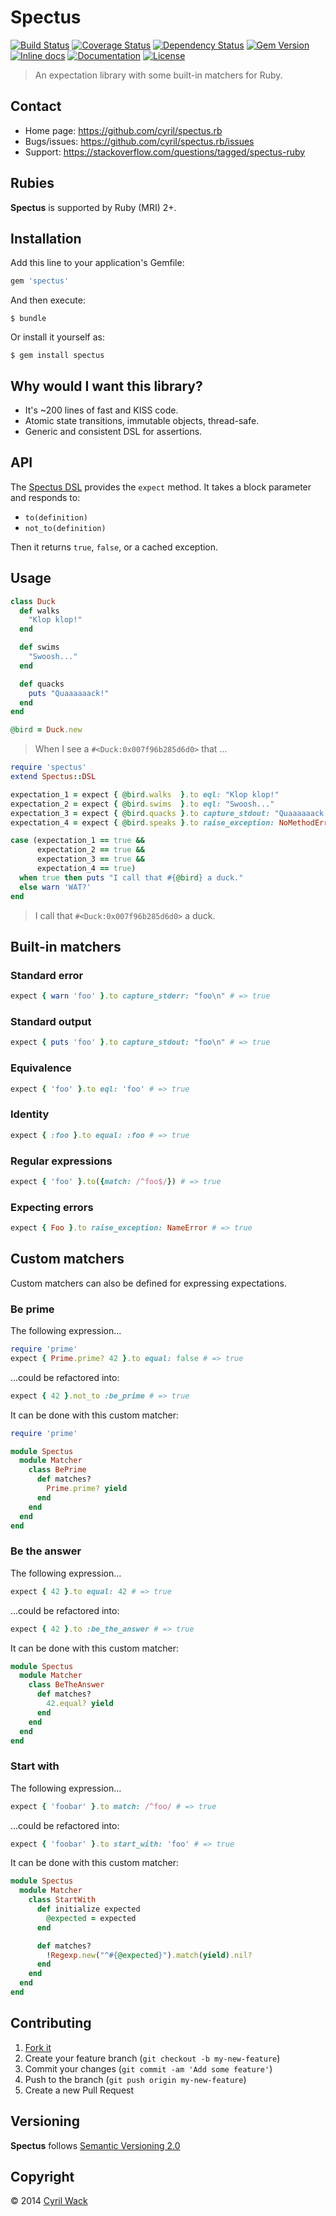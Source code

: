 # Spectus

[![Build Status](https://travis-ci.org/cyril/spectus.rb.svg?branch=master)](https://travis-ci.org/cyril/spectus.rb)
[![Coverage Status](http://img.shields.io/coveralls/cyril/spectus.rb.svg?branch=master)](https://coveralls.io/r/cyril/spectus.rb)
[![Dependency Status](https://gemnasium.com/cyril/spectus.rb.svg)](https://gemnasium.com/cyril/spectus.rb)
[![Gem Version](http://img.shields.io/gem/v/spectus.svg)](https://rubygems.org/gems/spectus)
[![Inline docs](http://inch-ci.org/github/cyril/spectus.rb.svg?branch=master)](http://inch-ci.org/github/cyril/spectus.rb)
[![Documentation](http://img.shields.io/:yard-docs-38c800.svg)](http://rubydoc.info/gems/spectus/frames)
[![License](http://img.shields.io/:license-MIT-38c800.svg)](http://cyril.mit-license.org/)

> An expectation library with some built-in matchers for Ruby.

## Contact

* Home page: https://github.com/cyril/spectus.rb
* Bugs/issues: https://github.com/cyril/spectus.rb/issues
* Support: https://stackoverflow.com/questions/tagged/spectus-ruby

## Rubies

__Spectus__ is supported by Ruby (MRI) 2+.

## Installation

Add this line to your application's Gemfile:

```ruby
gem 'spectus'
```

And then execute:

```shell
$ bundle
```

Or install it yourself as:

```shell
$ gem install spectus
```

## Why would I want this library?

* It's ~200 lines of fast and KISS code.
* Atomic state transitions, immutable objects, thread-safe.
* Generic and consistent DSL for assertions.

## API

The [Spectus DSL](lib/spectus/dsl.rb) provides the `expect` method.
It takes a block parameter and responds to:

* `to(definition)`
* `not_to(definition)`

Then it returns `true`, `false`, or a cached exception.

## Usage

```ruby
class Duck
  def walks
    "Klop klop!"
  end

  def swims
    "Swoosh..."
  end

  def quacks
    puts "Quaaaaaack!"
  end
end

@bird = Duck.new
```

> When I see a `#<Duck:0x007f96b285d6d0>` that ...

```ruby
require 'spectus'
extend Spectus::DSL

expectation_1 = expect { @bird.walks  }.to eql: "Klop klop!"
expectation_2 = expect { @bird.swims  }.to eql: "Swoosh..."
expectation_3 = expect { @bird.quacks }.to capture_stdout: "Quaaaaaack!\n"
expectation_4 = expect { @bird.speaks }.to raise_exception: NoMethodError

case (expectation_1 == true &&
      expectation_2 == true &&
      expectation_3 == true &&
      expectation_4 == true)
  when true then puts "I call that #{@bird} a duck."
  else warn 'WAT?'
end
```

> I call that `#<Duck:0x007f96b285d6d0>` a duck.

## Built-in matchers

### Standard error

```ruby
expect { warn 'foo' }.to capture_stderr: "foo\n" # => true
```

### Standard output

```ruby
expect { puts 'foo' }.to capture_stdout: "foo\n" # => true
```

### Equivalence

```ruby
expect { 'foo' }.to eql: 'foo' # => true
```

### Identity

```ruby
expect { :foo }.to equal: :foo # => true
```

### Regular expressions

```ruby
expect { 'foo' }.to({match: /^foo$/}) # => true
```

### Expecting errors

```ruby
expect { Foo }.to raise_exception: NameError # => true
```

## Custom matchers

Custom matchers can also be defined for expressing expectations.

### Be prime

The following expression...

```ruby
require 'prime'
expect { Prime.prime? 42 }.to equal: false # => true
```

...could be refactored into:

```ruby
expect { 42 }.not_to :be_prime # => true
```

It can be done with this custom matcher:

```ruby
require 'prime'

module Spectus
  module Matcher
    class BePrime
      def matches?
        Prime.prime? yield
      end
    end
  end
end
```

### Be the answer

The following expression...

```ruby
expect { 42 }.to equal: 42 # => true
```

...could be refactored into:

```ruby
expect { 42 }.to :be_the_answer # => true
```

It can be done with this custom matcher:

```ruby
module Spectus
  module Matcher
    class BeTheAnswer
      def matches?
        42.equal? yield
      end
    end
  end
end
```

### Start with

The following expression...

```ruby
expect { 'foobar' }.to match: /^foo/ # => true
```

...could be refactored into:

```ruby
expect { 'foobar' }.to start_with: 'foo' # => true
```

It can be done with this custom matcher:

```ruby
module Spectus
  module Matcher
    class StartWith
      def initialize expected
        @expected = expected
      end

      def matches?
        !Regexp.new("^#{@expected}").match(yield).nil?
      end
    end
  end
end
```

## Contributing

1. [Fork it](https://github.com/cyril/spectus.rb/fork)
2. Create your feature branch (`git checkout -b my-new-feature`)
3. Commit your changes (`git commit -am 'Add some feature'`)
4. Push to the branch (`git push origin my-new-feature`)
5. Create a new Pull Request

## Versioning

__Spectus__ follows [Semantic Versioning 2.0](http://semver.org/)

## Copyright

&copy; 2014 [Cyril Wack](https://plus.google.com/+CyrilWack?rel=author)
